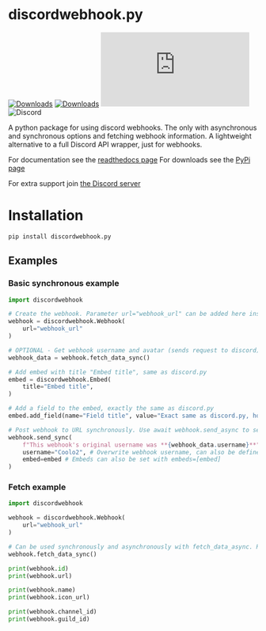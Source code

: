 # discordwebhook.py

[![Downloads](https://pepy.tech/badge/discordwebhook-py)](https://pepy.tech/project/discordwebhook-py)
[![Downloads](https://pepy.tech/badge/discordwebhook-py/month)](https://pepy.tech/project/discordwebhook-py)
![Version](https://img.shields.io/pypi/v/discordwebhook.py)
![Discord](https://img.shields.io/discord/937336250191458334?label=discord)


A python package for using discord webhooks. The only with asynchronous and synchronous options and fetching webhook information. A lightweight alternative to a full Discord API wrapper, just for webhooks.

For documentation see the [readthedocs page](https://discordwebhook.readthedocs.io/en/latest/)
For downloads see the [PyPi page](https://pypi.org/project/discordwebhook.py/)

For extra support join [the Discord server](https://discord.gg/5EhsXvShBE)



# Installation
```pip install discordwebhook.py```


## Examples

### Basic synchronous example
```python
import discordwebhook

# Create the webhook. Parameter url="webhook_url" can be added here instead of in method .sendSync()
webhook = discordwebhook.Webhook(
    url="webhook_url"
)

# OPTIONAL - Get webhook username and avatar (sends request to discord)
webhook_data = webhook.fetch_data_sync()

# Add embed with title "Embed title", same as discord.py
embed = discordwebhook.Embed(
    title="Embed title",
)

# Add a field to the embed, exactly the same as discord.py
embed.add_field(name="Field title", value="Exact same as discord.py, however can be used synchronously", inline=False)

# Post webhook to URL synchronously. Use await webhook.send_async to send asynchronously
webhook.send_sync(
    f"This webhook's original username was **{webhook_data.username}**", # Webhook message content
    username="Coolo2", # Overwrite webhook username, can also be defined when class is initialized
    embed=embed # Embeds can also be set with embeds=[embed]
)
```
### Fetch example
```python
import discordwebhook 

webhook = discordwebhook.Webhook(
    url="webhook_url"
)

# Can be used synchronously and asynchronously with fetch_data_async. Returns current Webhook class
webhook.fetch_data_sync()

print(webhook.id)
print(webhook.url)

print(webhook.name)
print(webhook.icon_url)

print(webhook.channel_id)
print(webhook.guild_id)
```
